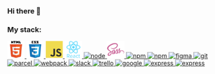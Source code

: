 ### Hi there 👋

<!--
**Maestrotel/Maestrotel** is a ✨ _special_ ✨ repository because its `README.md` (this file) appears on your GitHub profile.

Here are some ideas to get you started:

- 🔭 I’m currently working on ...
- 🌱 I’m currently learning ...
- 👯 I’m looking to collaborate on ...
- 🤔 I’m looking for help with ...
- 💬 Ask me about ...
- 📫 How to reach me: ...
- 😄 Pronouns: ...
- ⚡ Fun fact: ...
-->

<h3 align="left">My stack:</h3>
 <a href="https://www.w3.org/html/" target="_blank" rel="noreferrer">
 <img src="https://raw.githubusercontent.com/devicons/devicon/master/icons/html5/html5-original-wordmark.svg" alt="html5" width="40" height="40"/> </a>
 <a href="https://www.w3schools.com/css/" target="_blank" rel="noreferrer">
 <img src="https://raw.githubusercontent.com/devicons/devicon/master/icons/css3/css3-original-wordmark.svg" alt="css3" width="40" height="40"/> </a> 
 <a href="https://developer.mozilla.org/en-US/docs/Web/JavaScript" target="_blank" rel="noreferrer"> 
 <img src="https://raw.githubusercontent.com/devicons/devicon/master/icons/javascript/javascript-original.svg" alt="javascript" width="40" height="40"/> </a> <a href="https://reactjs.org/" target="_blank" rel="noreferrer"> <img src="https://raw.githubusercontent.com/devicons/devicon/master/icons/react/react-original-wordmark.svg" alt="react" width="40" height="40"/> </a>
 <a href="https://nodejs.org/en/" target="_blank" rel="noreferrer"> <img src="https://www.vectorlogo.zone/logos/nodejs/nodejs-ar21.svg" alt="node" width="70" height="40"/> </a>
 <a href="https://sass-lang.com" target="_blank" rel="noreferrer"> 
 <img src="https://raw.githubusercontent.com/devicons/devicon/master/icons/sass/sass-original.svg" alt="sass" width="40" height="40"/> </a>
 <a href="https://www.npmjs.com/" target="_blank" rel="noreferrer"> 
 <img src="https://www.vectorlogo.zone/logos/npmjs/npmjs-ar21.svg" alt="npm" width="40" height="40"/> </a> 
 <a href="https://code.visualstudio.com/" target="_blank" rel="noreferrer"> 
 <img src="https://www.vectorlogo.zone/logos/visualstudio_code/visualstudio_code-icon.svg" alt="npm" width="40" height="40"/> </a> 
 <a href="https://www.figma.com/" target="_blank" rel="noreferrer">
 <img src="https://www.vectorlogo.zone/logos/figma/figma-icon.svg" alt="figma" width="40" height="40"/> </a> 
 <a href="https://git-scm.com/" target="_blank" rel="noreferrer"> 
 <img src="https://www.vectorlogo.zone/logos/git-scm/git-scm-icon.svg" alt="git" width="40" height="40"/> </a>  
 <a href="https://parceljs.org/" target="_blank" rel="noreferrer"> 
 <img src="https://www.vectorlogo.zone/logos/parceljs/parceljs-ar21.svg" alt="parcel" width="70" height="40"/> </a>
 <a href="https://webpack.js.org" target="_blank" rel="noreferrer"> <img src="https://www.vectorlogo.zone/logos/js_webpack/js_webpack-ar21.svg" alt="webpack" width="70" height="40"/> </a>
 <a href="https://slack.com/" target="_blank" rel="noreferrer"> <img src="https://www.vectorlogo.zone/logos/slack/slack-icon.svg" alt="slack" width="40" height="40"/> </a>
 <a href="https://trello.com/" target="_blank" rel="noreferrer"> <img src="https://www.vectorlogo.zone/logos/trello/trello-icon.svg" alt="trello" width="40" height="40"/> </a> 
 <a href="https://google.com/" target="_blank" rel="noreferrer"> <img src="https://www.vectorlogo.zone/logos/google/google-icon.svg" alt="google" width="40" height="40"/> </a>
 <a href="https://expressjs.com/" target="_blank" rel="noreferrer"> <img src="https://www.vectorlogo.zone/logos/expressjs/expressjs-ar21.svg" alt="express" width="70" height="40"/> </a>
 <a href="https://www.mongodb.com/" target="_blank" rel="noreferrer"> <img src="https://www.vectorlogo.zone/logos/mongodb/mongodb-ar21.svg" alt="express" width="70" height="40"/> </a>
 
<!--  
 https://www.vectorlogo.zone/logos/getbootstrap/getbootstrap-icon.svg
 https://www.vectorlogo.zone/logos/canva/canva-ar21.svg
 https://www.vectorlogo.zone/logos/codepen/codepen-icon.svg
 https://www.vectorlogo.zone/logos/fluxcdio/fluxcdio-icon.svg
 https://www.vectorlogo.zone/logos/gitlab/gitlab-icon.svg
 https://www.vectorlogo.zone/logos/nuxtjs/nuxtjs-ar21.svg
 https://www.vectorlogo.zone/logos/netlify/netlify-icon.svg
 https://www.vectorlogo.zone/logos/pugjs/pugjs-ar21.svg
 https://www.vectorlogo.zone/logos/pugjs/pugjs-icon.svg
 https://www.vectorlogo.zone/logos/typescriptlang/typescriptlang-icon.svg
 https://www.vectorlogo.zone/logos/vuejs/vuejs-ar21.svg
 https://www.vectorlogo.zone/logos/vuejs/vuejs-icon.svg -->
 
 
